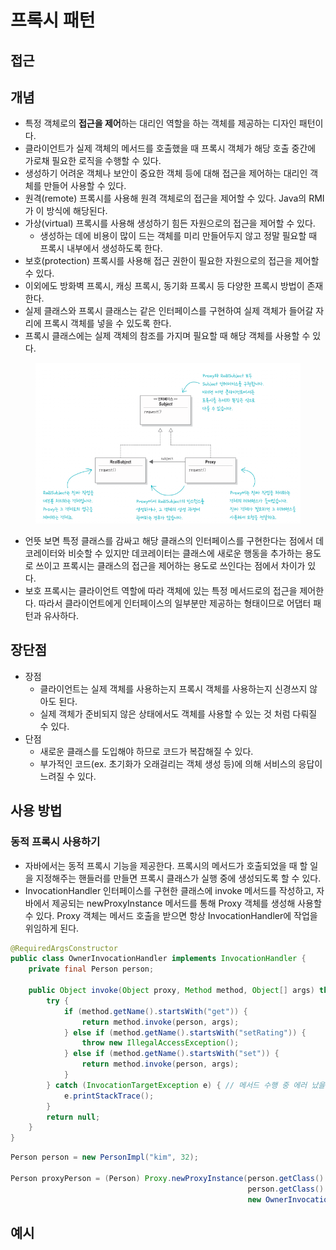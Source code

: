 # 프록시 패턴

## 접근

## 개념

* 특정 객체로의 **접근을 제어**하는 대리인 역할을 하는 객체를 제공하는 디자인 패턴이다.
* 클라이언트가 실제 객체의 메서드를 호출했을 때 프록시 객체가 해당 호출 중간에 가로채 필요한 로직을 수행할 수 있다.
* 생성하기 어려운 객체나 보안이 중요한 객체 등에 대해 접근을 제어하는 대리인 객체를 만들어 사용할 수 있다.
* 원격(remote) 프록시를 사용해 원격 객체로의 접근을 제어할 수 있다. Java의 RMI가 이 방식에 해당된다.
* 가상(virtual) 프록시를 사용해 생성하기 힘든 자원으로의 접근을 제어할 수 있다.
  * 생성하는 데에 비용이 많이 드는 객체를 미리 만들어두지 않고 정말 필요할 때 프록시 내부에서 생성하도록 한다.
* 보호(protection) 프록시를 사용해 접근 권한이 필요한 자원으로의 접근을 제어할 수 있다.
* 이외에도 방화벽 프록시, 캐싱 프록시, 동기화 프록시 등 다양한 프록시 방법이 존재한다.
* 실제 클래스와 프록시 클래스는 같은 인터페이스를 구현하여 실제 객체가 들어갈 자리에 프록시 객체를 넣을 수 있도록 한다.
* 프록시 클래스에는 실제 객체의 참조를 가지며 필요할 때 해당 객체를 사용할 수 있다.

<figure><img src="../../../.gitbook/assets/image (6) (1) (1).png" alt=""><figcaption></figcaption></figure>

* 언뜻 보면 특정 클래스를 감싸고 해당 클래스의 인터페이스를 구현한다는 점에서 데코레이터와 비슷할 수 있지만 데코레이터는 클래스에 새로운 행동을 추가하는 용도로 쓰이고 프록시는 클래스의 접근을 제어하는 용도로 쓰인다는 점에서 차이가 있다.
* 보호 프록시는 클라이언트 역할에 따라 객체에 있는 특정 메서드로의 접근을 제어한다. 따라서 클라이언트에게 인터페이스의 일부분만 제공하는 형태이므로 어댑터 패턴과 유사하다.

## 장단점

* 장점
  * 클라이언트는 실제 객체를 사용하는지 프록시 객체를 사용하는지 신경쓰지 않아도 된다.
  * 실제 객체가 준비되지 않은 상태에서도 객체를 사용할 수 있는 것 처럼 다뤄질 수 있다.
* 단점
  * 새로운 클래스를 도입해야 하므로 코드가 복잡해질 수 있다.
  * 부가적인 코드(ex. 초기화가 오래걸리는 객체 생성 등)에 의해 서비스의 응답이 느려질 수 있다.

## 사용 방법

### 동적 프록시 사용하기

* 자바에서는 동적 프록시 기능을 제공한다. 프록시의 메서드가 호출되었을 때 할 일을 지정해주는 핸들러를 만들면 프록시 클래스가 실행 중에 생성되도록 할 수 있다.
* InvocationHandler 인터페이스를 구현한 클래스에 invoke 메서드를 작성하고, 자바에서 제공되는 newProxyInstance 메서드를 통해 Proxy 객체를 생성해 사용할 수 있다. Proxy 객체는 메서드 호출을 받으면 항상 InvocationHandler에 작업을 위임하게 된다.

```java
@RequiredArgsConstructor
public class OwnerInvocationHandler implements InvocationHandler {
    private final Person person;
    
    public Object invoke(Object proxy, Method method, Object[] args) throws IllegalAccessException {
        try {
            if (method.getName().startsWith("get")) {
                return method.invoke(person, args);
            } else if (method.getName().startsWith("setRating")) {
                throw new IllegalAccessException();
            } else if (method.getName().startsWith("set")) {
                return method.invoke(person, args);
            }
        } catch (InvocationTargetException e) { // 메서드 수행 중 에러 났을 때
            e.printStackTrace();
        }
        return null;
    } 
}
```

```java
Person person = new PersonImpl("kim", 32);

Person proxyPerson = (Person) Proxy.newProxyInstance(person.getClass().getClassLoader(),
                                                     person.getClass().getInterfaces(),
                                                     new OwnerInvocationHandler(person));
```

## 예시





